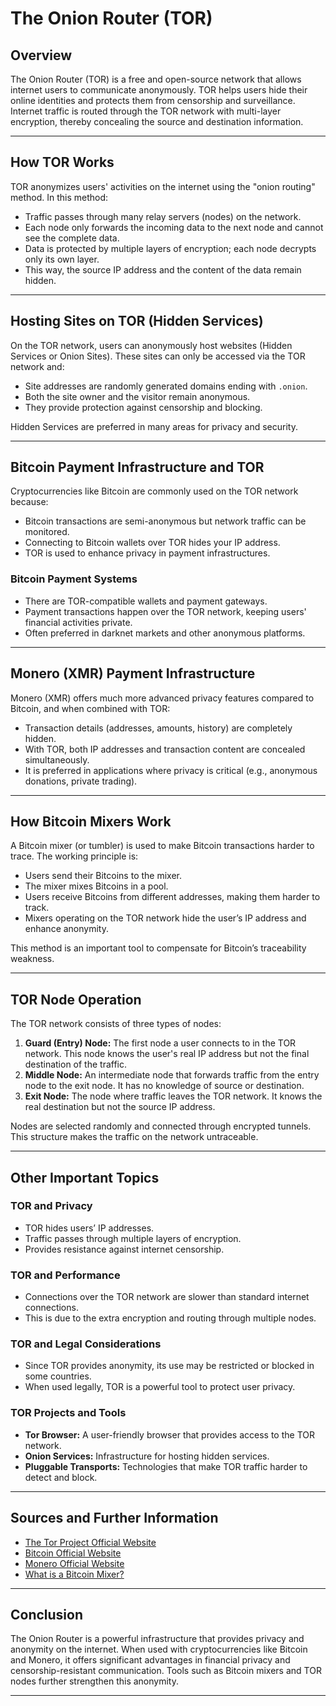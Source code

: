 # The Onion Router (TOR)

## Overview

The Onion Router (TOR) is a free and open-source network that allows internet users to communicate anonymously. TOR helps users hide their online identities and protects them from censorship and surveillance. Internet traffic is routed through the TOR network with multi-layer encryption, thereby concealing the source and destination information.

---

## How TOR Works

TOR anonymizes users' activities on the internet using the "onion routing" method. In this method:

- Traffic passes through many relay servers (nodes) on the network.
- Each node only forwards the incoming data to the next node and cannot see the complete data.
- Data is protected by multiple layers of encryption; each node decrypts only its own layer.
- This way, the source IP address and the content of the data remain hidden.

---

## Hosting Sites on TOR (Hidden Services)

On the TOR network, users can anonymously host websites (Hidden Services or Onion Sites). These sites can only be accessed via the TOR network and:

- Site addresses are randomly generated domains ending with `.onion`.
- Both the site owner and the visitor remain anonymous.
- They provide protection against censorship and blocking.

Hidden Services are preferred in many areas for privacy and security.

---

## Bitcoin Payment Infrastructure and TOR

Cryptocurrencies like Bitcoin are commonly used on the TOR network because:

- Bitcoin transactions are semi-anonymous but network traffic can be monitored.
- Connecting to Bitcoin wallets over TOR hides your IP address.
- TOR is used to enhance privacy in payment infrastructures.

### Bitcoin Payment Systems

- There are TOR-compatible wallets and payment gateways.
- Payment transactions happen over the TOR network, keeping users' financial activities private.
- Often preferred in darknet markets and other anonymous platforms.

---

## Monero (XMR) Payment Infrastructure

Monero (XMR) offers much more advanced privacy features compared to Bitcoin, and when combined with TOR:

- Transaction details (addresses, amounts, history) are completely hidden.
- With TOR, both IP addresses and transaction content are concealed simultaneously.
- It is preferred in applications where privacy is critical (e.g., anonymous donations, private trading).

---

## How Bitcoin Mixers Work

A Bitcoin mixer (or tumbler) is used to make Bitcoin transactions harder to trace. The working principle is:

- Users send their Bitcoins to the mixer.
- The mixer mixes Bitcoins in a pool.
- Users receive Bitcoins from different addresses, making them harder to track.
- Mixers operating on the TOR network hide the user’s IP address and enhance anonymity.

This method is an important tool to compensate for Bitcoin’s traceability weakness.

---

## TOR Node Operation

The TOR network consists of three types of nodes:

1. **Guard (Entry) Node:** The first node a user connects to in the TOR network. This node knows the user's real IP address but not the final destination of the traffic.
2. **Middle Node:** An intermediate node that forwards traffic from the entry node to the exit node. It has no knowledge of source or destination.
3. **Exit Node:** The node where traffic leaves the TOR network. It knows the real destination but not the source IP address.

Nodes are selected randomly and connected through encrypted tunnels. This structure makes the traffic on the network untraceable.

---

## Other Important Topics

### TOR and Privacy

- TOR hides users’ IP addresses.
- Traffic passes through multiple layers of encryption.
- Provides resistance against internet censorship.

### TOR and Performance

- Connections over the TOR network are slower than standard internet connections.
- This is due to the extra encryption and routing through multiple nodes.

### TOR and Legal Considerations

- Since TOR provides anonymity, its use may be restricted or blocked in some countries.
- When used legally, TOR is a powerful tool to protect user privacy.

### TOR Projects and Tools

- **Tor Browser:** A user-friendly browser that provides access to the TOR network.
- **Onion Services:** Infrastructure for hosting hidden services.
- **Pluggable Transports:** Technologies that make TOR traffic harder to detect and block.

---

## Sources and Further Information

- [The Tor Project Official Website](https://www.torproject.org/)
- [Bitcoin Official Website](https://bitcoin.org/)
- [Monero Official Website](https://www.getmonero.org/)
- [What is a Bitcoin Mixer?](https://en.wikipedia.org/wiki/Cryptocurrency_tumbler)

---

## Conclusion

The Onion Router is a powerful infrastructure that provides privacy and anonymity on the internet. When used with cryptocurrencies like Bitcoin and Monero, it offers significant advantages in financial privacy and censorship-resistant communication. Tools such as Bitcoin mixers and TOR nodes further strengthen this anonymity.

---
